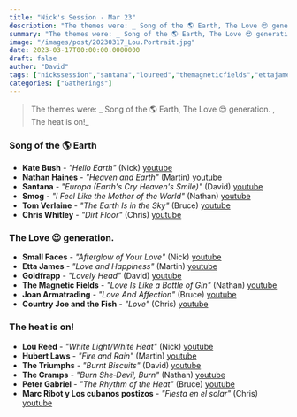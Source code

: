```yaml
---
title: "Nick's Session - Mar 23"
description: "The themes were: _ Song of the 🌎 Earth, The Love 😍 generation. , The heat is on!_"
summary: "The themes were: _ Song of the 🌎 Earth, The Love 😍 generation. , The heat is on!_"
image: "/images/post/20230317_Lou.Portrait.jpg"
date: 2023-03-17T00:00:00.0000000
draft: false
author: "David"
tags: ["nickssession","santana","loureed","themagneticfields","ettajames","marcribot","countryjoeandthefish","katebush","goldfrapp","thecramps","smallfaces","nathanhaines","chriswhitley","joanarmatrading","petergabriel","smog","hubertlaws","tomverlaine","thetriumphs","loscubanospostizos"]
categories: ["Gatherings"]
---
```

> The themes were: _ Song of the 🌎 Earth, The Love 😍 generation. , The heat is on!_
###  Song of the 🌎 Earth
- **Kate Bush** - _"Hello Earth"_ (Nick) [youtube](https://www.youtube.com/watch?v=U7QCtPZ3pTg)
- **Nathan Haines** - _"Heaven and Earth"_ (Martin) [youtube](https://www.youtube.com/watch?v=zMlYVF4OlVA)
- **Santana** - _"Europa (Earth's Cry Heaven's Smile)"_ (David) [youtube](https://www.youtube.com/watch?v=SgciQ2FF-RM)
- **Smog** - _"I Feel Like the Mother of the World"_ (Nathan) [youtube](https://www.youtube.com/watch?v=Rae76PA_xkU)
- **Tom Verlaine** - _"The Earth Is in the Sky"_ (Bruce) [youtube](https://www.youtube.com/watch?v=_p_9hHpUhKo)
- **Chris Whitley** - _"Dirt Floor"_ (Chris) [youtube](https://www.youtube.com/watch?v=Y85fXmbNm7Q)
### The Love 😍 generation. 
- **Small Faces** - _"Afterglow of Your Love"_ (Nick) [youtube](https://www.youtube.com/watch?v=pQ4KOqY6HEY)
- **Etta James** - _"Love and Happiness"_ (Martin) [youtube](https://www.youtube.com/watch?v=ipN_OYn0AWI)
- **Goldfrapp** - _"Lovely Head"_ (David) [youtube](https://www.youtube.com/watch?v=KHM4PrHqNCo)
- **The Magnetic Fields** - _"Love Is Like a Bottle of Gin"_ (Nathan) [youtube](https://www.youtube.com/watch?v=Qnf_Ui0nMaw)
- **Joan Armatrading** - _"Love And Affection"_ (Bruce) [youtube](https://www.youtube.com/watch?v=pWFKKtvAvak)
- **Country Joe and the Fish** - _"Love"_ (Chris) [youtube](https://www.youtube.com/watch?v=efAFJGQTvK0)
### The heat is on!
- **Lou Reed** - _"White Light/White Heat"_ (Nick) [youtube](https://www.youtube.com/watch?v=wY1TdzTO_8A)
- **Hubert Laws** - _"Fire and Rain"_ (Martin) [youtube](https://www.youtube.com/watch?v=WLf6kcvHlQM)
- **The Triumphs** - _"Burnt Biscuits"_ (David) [youtube](https://www.youtube.com/watch?v=x_OqRuShMno)
- **The Cramps** - _"Burn She‐Devil, Burn"_ (Nathan) [youtube](https://www.youtube.com/watch?v=Htu3dj7xcQg)
- **Peter Gabriel** - _"The Rhythm of the Heat"_ (Bruce) [youtube](https://www.youtube.com/watch?v=rzwMe-3XVn4)
- **Marc Ribot y Los cubanos postizos** - _"Fiesta en el solar"_ (Chris) [youtube](https://www.youtube.com/watch?v=_6Wfp2bPs_M)
